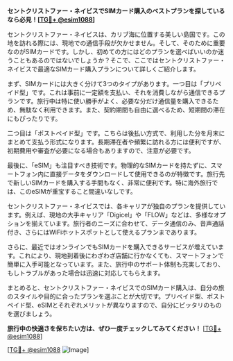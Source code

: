 **セントクリストファー・ネイビスでSIMカード購入のベストプランを探しているなら必見！[[TG💪+ @esim1088](https://t.me/s/esim1088)]**

セントクリストファー・ネイビスは、カリブ海に位置する美しい島国です。この地を訪れる際には、現地での通信手段が欠かせません。そして、そのために重要なのがSIMカードです。しかし、初めての方にはどのプランを選べばいいのか迷うこともあるのではないでしょうか？そこで、ここではセントクリストファー・ネイビスで最適なSIMカード購入プランについて詳しくご紹介します。

まず、SIMカードには大きく分けて3つのタイプがあります。一つ目は「プリペイド型」です。これは事前に一定額を支払い、それを消費しながら通信できるプランです。旅行中は特に使い勝手がよく、必要な分だけ通信量を購入できるため、無駄なく利用できます。また、契約期間も自由に選べるため、短期間の滞在にもぴったりです。

二つ目は「ポストペイド型」です。こちらは後払い方式で、利用した分を月末にまとめて支払う形式になります。長期滞在者や頻繁に訪れる方には便利ですが、初期費用や審査が必要になる場合もありますので、注意が必要です。

最後に、「eSIM」も注目すべき技術です。物理的なSIMカードを持たずに、スマートフォン内に直接データをダウンロードして使用できるのが特徴です。旅行先で新しいSIMカードを購入する手間もなく、非常に便利です。特に海外旅行では、このeSIMが重宝すること間違いなしです。

セントクリストファー・ネイビスでは、各キャリアが独自のプランを提供しています。例えば、現地の大手キャリア「Digicel」や「FLOW」などは、多様なオプションを揃えています。旅行者のニーズに合わせて、データ通信のみ、音声通話付き、さらにはWiFiホットスポットとして使えるプランまであります。

さらに、最近ではオンラインでもSIMカードを購入できるサービスが増えています。これにより、現地到着後にわざわざ店舗に行かなくても、スマートフォンで簡単に入手可能となっています。また、旅行中のサポート体制も充実しており、もしトラブルがあった場合は迅速に対応してもらえます。

まとめると、セントクリストファー・ネイビスでのSIMカード購入は、自分の旅のスタイルや目的に合ったプランを選ぶことが大切です。プリペイド型、ポストペイド型、eSIMとそれぞれメリットが異なりますので、自分にピッタリのものを選びましょう。

**旅行中の快適さを保ちたい方は、ぜひ一度チェックしてみてください！** [[TG💪+ @esim1088](https://t.me/s/esim1088)]

[[TG💪+ @esim1088](https://t.me/s/esim1088) ![Image](https://i.postimg.cc/Y0z9fWf4/image.png)]